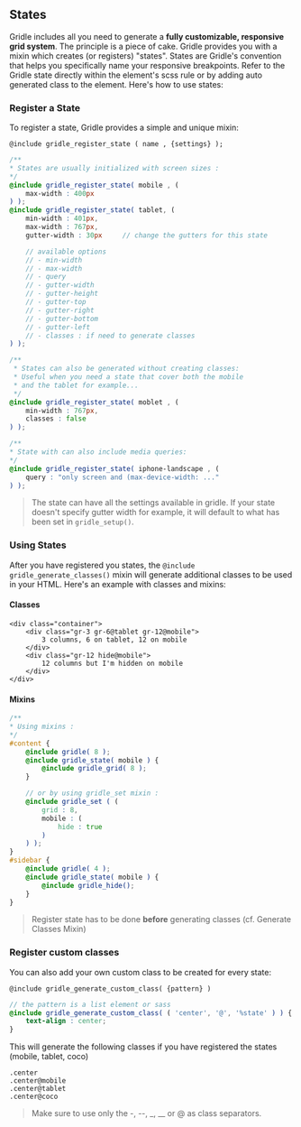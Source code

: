 ## States

Gridle includes all you need to generate a **fully customizable, responsive grid system**.
The principle is a piece of cake. Gridle provides you with a mixin which creates (or registers) "states". States are Gridle's convention that helps you specifically name your responsive breakpoints. Refer to the Gridle state directly within the element's scss rule or by adding auto generated class to the element. Here's how to use states:

### Register a State

To register a state, Gridle provides a simple and unique mixin:

```fn
@include gridle_register_state ( name , {settings} );
```

```scss
/**
* States are usually initialized with screen sizes :
*/
@include gridle_register_state( mobile , (
	max-width : 400px
) );
@include gridle_register_state( tablet, (
	min-width : 401px,
	max-width : 767px,
	gutter-width : 30px 	// change the gutters for this state

	// available options
	// - min-width
	// - max-width
	// - query
	// - gutter-width
	// - gutter-height
	// - gutter-top
	// - gutter-right
	// - gutter-bottom
	// - gutter-left
	// - classes : if need to generate classes
) );

/**
 * States can also be generated without creating classes:
 * Useful when you need a state that cover both the mobile
 * and the tablet for example...
 */
@include gridle_register_state( moblet , (
	min-width : 767px,
	classes : false
) ); 

/**
* State with can also include media queries:
*/
@include gridle_register_state( iphone-landscape , (
	query : "only screen and (max-device-width: ..."
) );
```

> The state can have all the settings available in gridle. If your state doesn't specify gutter width for example, it will default to what has been set in `gridle_setup()`.


### Using States

After you have registered you states, the `@include gridle_generate_classes()` mixin will generate additional classes to be used in your HTML. Here's an example with classes and mixins:

#### Classes

```markup
<div class="container">
	<div class="gr-3 gr-6@tablet gr-12@mobile">
		3 columns, 6 on tablet, 12 on mobile
	</div>
	<div class="gr-12 hide@mobile">
		12 columns but I'm hidden on mobile 
	</div>
</div>
```

#### Mixins

```scss
/**
* Using mixins :
*/
#content {
	@include gridle( 8 );
	@include gridle_state( mobile ) {
		@include gridle_grid( 8 );
	}

	// or by using gridle_set mixin :
	@include gridle_set ( (
		grid : 8,
		mobile : (
			hide : true
		)
	) );
}
#sidebar {
	@include gridle( 4 );
	@include gridle_state( mobile ) {
		@include gridle_hide();
	}
}
```

> Register state has to be done **before** generating classes (cf. Generate Classes Mixin)


### Register custom classes

You can also add your own custom class to be created for every state:

```fn
@include gridle_generate_custom_class( {pattern} )
```

```scss
// the pattern is a list element or sass
@include gridle_generate_custom_class( ( 'center', '@', '%state' ) ) {
	text-align : center;
}
```

This will generate the following classes if you have registered the states (mobile, tablet, coco)

```fn
.center
.center@mobile
.center@tablet
.center@coco
```

> Make sure to use only the -, --, _, __ or @ as class separators.



